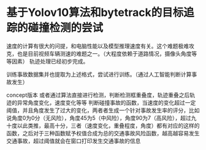 # 基于Yolov10算法和bytetrack的目标追踪的碰撞检测的尝试



速度的计算有很大的问提，和电脑性能以及模型推理速度有关。这个难题极难攻克，也是目前视频车辆测速的难题之一。（大程度依赖于道路情况，摄像头角度等等因素）
轨迹处理已经初步完成。


训练事故数据集并也提取为上述格式，尝试进行训练。（通过人工智能判断计算事故发生）



concept版本
或者通过算法直接进行检测，判断检测框重叠度，轨迹重叠之后轨迹的异常角度变化，速度变化等等
判断碰撞事故的函数，当速度的变化超过一定阈值，并且角度发生了过大的变化，两者者生成一个针对事故发生率的评分，比如说角度0为0分（无风险），角度45为5（中风险），角度90为7（高风险），超过九十度以此类推，最高十分，三者（速度变化，重叠程度，角度）都有对应的这样的函数，之后对于三种函数赋予权值合成为总的交通事故风险函数，越高越容易发生交通事故，超过阈值就会在窗口打印发生交通事故的信息




